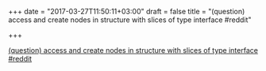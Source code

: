 +++
date = "2017-03-27T11:50:11+03:00"
draft = false
title = "(question) access and create nodes in structure with slices of type interface  #reddit"

+++

<p><a href="https://t.co/aoTvRrzOAx">(question) access and create nodes in structure with slices of type interface  #reddit</a></p>